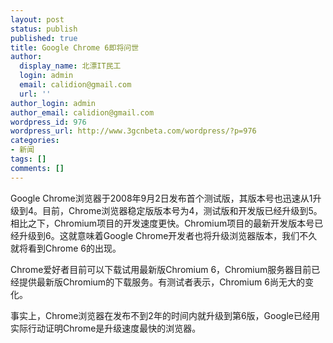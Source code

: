 ```yaml
---
layout: post
status: publish
published: true
title: Google Chrome 6即将问世
author:
  display_name: 北漂IT民工
  login: admin
  email: calidion@gmail.com
  url: ''
author_login: admin
author_email: calidion@gmail.com
wordpress_id: 976
wordpress_url: http://www.3gcnbeta.com/wordpress/?p=976
categories:
- 新闻
tags: []
comments: []
---
```

<p>Google Chrome浏览器于2008年9月2日发布首个测试版，其版本号也迅速从1升级到4。目前，Chrome浏览器稳定版版本号为4，测试版和开发版已经升级到5。相比之下，Chromium项目的开发速度更快。Chromium项目的最新开发版本号已经升级到6。这就意味着Google Chrome开发者也将升级浏览器版本，我们不久就将看到Chrome 6的出现。</p>
<p>Chrome爱好者目前可以下载试用最新版Chromium 6，Chromium服务器目前已经提供最新版Chromium的下载服务。有测试者表示，Chromium 6尚无大的变化。</p>
<p>事实上，Chrome浏览器在发布不到2年的时间内就升级到第6版，Google已经用实际行动证明Chrome是升级速度最快的浏览器。</p>
